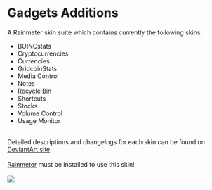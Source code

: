 # Gadgets Additions
A Rainmeter skin suite which contains currently the following skins:

<ul>
<li>BOINCstats</li>
<li>Cryptocurrencies</li>
<li>Currencies</li>
<li>GridcoinStats</li>
<li>Media Control</li>
<li>Notes</li>
<li>Recycle Bin</li>
<li>Shortcuts</li>
<li>Stocks</li>
<li>Volume Control</li>
<li>Usage Monitor</li>
</ul><br>
Detailed descriptions and changelogs for each skin can be found on <a href="http://fav.me/dc5kcz5">DeviantArt site</a>.<br>
<br>
<a href="https://www.rainmeter.net/">Rainmeter</a> must be installed to use this skin!<br>
<br>
<img src="https://forum.rainmeter.net/download/file.php?id=16298&mode=view&n=v2.0.png">
